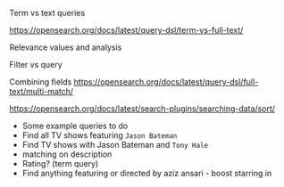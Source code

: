 Term vs text queries

https://opensearch.org/docs/latest/query-dsl/term-vs-full-text/

Relevance values and analysis

Filter vs query

Combining fields
https://opensearch.org/docs/latest/query-dsl/full-text/multi-match/

https://opensearch.org/docs/latest/search-plugins/searching-data/sort/

* Some example queries to do
* Find all TV shows featuring `Jason Bateman`
* Find TV shows with Jason Bateman and `Tony Hale`
* matching on description
* Rating? (term query)
* Find anything featuring or directed by aziz ansari - boost starring in
